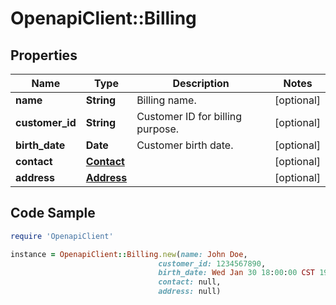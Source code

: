 # OpenapiClient::Billing

## Properties

Name | Type | Description | Notes
------------ | ------------- | ------------- | -------------
**name** | **String** | Billing name. | [optional] 
**customer_id** | **String** | Customer ID for billing purpose. | [optional] 
**birth_date** | **Date** | Customer birth date. | [optional] 
**contact** | [**Contact**](Contact.md) |  | [optional] 
**address** | [**Address**](Address.md) |  | [optional] 

## Code Sample

```ruby
require 'OpenapiClient'

instance = OpenapiClient::Billing.new(name: John Doe,
                                 customer_id: 1234567890,
                                 birth_date: Wed Jan 30 18:00:00 CST 1980,
                                 contact: null,
                                 address: null)
```


